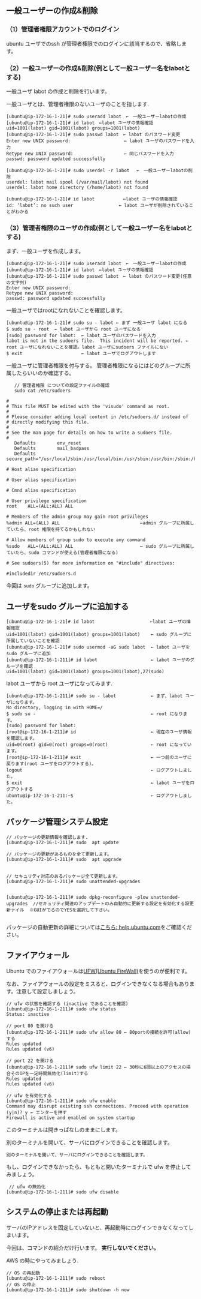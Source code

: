 ## 一般ユーザーの作成&削除

### （1）管理者権限アカウントでのログイン

ubuntu ユーザでのssh が管理者権限でのログインに該当するので、省略します。

### （2）一般ユーザーの作成&削除(例として一般ユーザー名をlabotとする)

一般ユーザ labot の作成と削除を行います。

一般ユーザとは、管理者権限のないユーザのことを指します.

```
[ubuntu@ip-172-16-1-21]# sudo useradd labot　←　一般ユーザーlabotの作成
[ubuntu@ip-172-16-1-21]# id labot　←labot ユーザの情報確認
uid=1001(labot) gid=1001(labot) groups=1001(labot)
[ubuntu@ip-172-16-1-21]# sudo passwd labot　← labot のパスワード変更
Enter new UNIX password:                    ← labot ユーザのパスワードを入力
Retype new UNIX password:                   ← 同じパスワードを入力
passwd: password updated successfully

[ubuntu@ip-172-16-1-21]# sudo userdel -r labot 　←　一般ユーザーlabotの削除
userdel: labot mail spool (/var/mail/labot) not found
userdel: labot home directory (/home/labot) not found

[ubuntu@ip-172-16-1-21]# id labot　         ←labot ユーザの情報確認
id: ‘labot’: no such user                 ← labot ユーザが削除されていることがわかる

```


### （3）管理者権限のユーザの作成(例として一般ユーザー名をlabotとする)

まず、一般ユーザを作成します。
```
[ubuntu@ip-172-16-1-21]# sudo useradd labot　←　一般ユーザーlabotの作成
[ubuntu@ip-172-16-1-21]# id labot　←labot ユーザの情報確認
[ubuntu@ip-172-16-1-21]# sudo passwd labot　← labot のパスワード変更(任意の文字列)
Enter new UNIX password: 
Retype new UNIX password: 
passwd: password updated successfully

```

   一般ユーザではrootになれないことを確認します。
```
[ubuntu@ip-172-16-1-21]# sudo su - labot ← まず 一般ユーザ labot になる
$ sudo su - root  ← labot ユーザから root ユーザになる
[sudo] password for labot:  ← labot ユーザのパスワードを入力
labot is not in the sudoers file.  This incident will be reported. ← root ユーザになれないことを確認。labot ユーザにsudoers ファイルにない
$ exit                      ← labot ユーザでログアウトします
```

一般ユーザに管理者権限を付与する。
管理者権限になるにはどのグループに所属したらいいのか確認する。

```
   // 管理者権限 についての設定ファイルの確認
   sudo cat /etc/sudoers
   
#
# This file MUST be edited with the 'visudo' command as root.
#
# Please consider adding local content in /etc/sudoers.d/ instead of
# directly modifying this file.
#
# See the man page for details on how to write a sudoers file.
#
   Defaults        env_reset
   Defaults        mail_badpass
   Defaults        secure_path="/usr/local/sbin:/usr/local/bin:/usr/sbin:/usr/bin:/sbin:/bin:/snap/bin"

# Host alias specification

# User alias specification

# Cmnd alias specification

# User privilege specification
root    ALL=(ALL:ALL) ALL

# Members of the admin group may gain root privileges
%admin ALL=(ALL) ALL                              ←admin グループに所属していたら、root 権限を持てるかもしれない

# Allow members of group sudo to execute any command
%sudo   ALL=(ALL:ALL) ALL                         ← sudo グループに所属していたら、sudo コマンドが使える(管理者権限になる)

# See sudoers(5) for more information on "#include" directives:

#includedir /etc/sudoers.d
```

   今回は `sudo` グループに追加します。
  


## ユーザをsudo グループに追加する

```
[ubuntu@ip-172-16-1-21]# id labot　                   ←labot ユーザの情報確認
uid=1001(labot) gid=1001(labot) groups=1001(labot)    ← sudo グループに所属していないことを確認
[ubuntu@ip-172-16-1-21]# sudo usermod -aG sudo labot  ← labot ユーザを sudo グループに追加
[ubuntu@ip-172-16-1-211]# id labot                    ← labot ユーザのグループを確認
uid=1001(labot) gid=1001(labot) groups=1001(labot),27(sudo)
```

 labot ユーザから root ユーザになってみます.
```
[ubuntu@ip-172-16-1-211]# sudo su - labot             ← まず、labot ユーザになります。
No directory, logging in with HOME=/
$ sudo su -                                           ← root になります。
[sudo] password for labot: 
[root@ip-172-16-1-211]# id                            ← 現在のユーザ情報を確認します。
uid=0(root) gid=0(root) groups=0(root)                ← root になっています。
[root@ip-172-16-1-211]# exit                          ← 一つ前のユーザに戻ります(root ユーザをログアウトする)。
logout                                                ← ログアウトしました。
$ exit                                                ← labot ユーザをログアウトする
ubuntu@ip-172-16-1-211:~$                             ← ログアウトしました。

```

## パッケージ管理システム設定

```
// パッケージの更新情報を確認します. 
[ubuntu@ip-172-16-1-211]# sudo  apt update

// パッケージの更新があるものを全て更新します。
[ubuntu@ip-172-16-1-211]# sudo  apt upgrade


// セキュリティ対応のあるパッケージ全て更新します。
[ubuntu@ip-172-16-1-211]# sudo unattended-upgrades


[ubuntu@ip-172-16-1-211]# sudo dpkg-reconfigure -plow unattended-upgrades  //セキュリティ関連のアップデートのみ自動的に更新する設定を有効化する設更新ァイル  ※GUIがでるのでYESを選択して下さい。


```

パッケージの自動更新の詳細については[こちら: help.ubuntu.com](https://help.ubuntu.com/lts/serverguide/automatic-updates.html)をご確認ください。

## ファイアウォール

 Ubuntu でのファイアウォールは[UFW(Ubuntu FireWall)](https://help.ubuntu.com/lts/serverguide/firewall.html)を使うのが便利です。

なお、ファイアウォールの設定をミスると、ログインできなくなる場合もあります。注意して設定しましょう。


```
// ufw の状態を確認する (inactive であることを確認)
[ubuntu@ip-172-16-1-211]# sudo ufw status
Status: inactive 

// port 80 を開ける
[ubuntu@ip-172-16-1-211]# sudo ufw allow 80 ← 80portの接続を許可(allow)する
Rules updated
Rules updated (v6)

// port 22 を開ける
[ubuntu@ip-172-16-1-211]# sudo ufw limit 22 ← 30秒に6回以上のアクセスの場合そのIPを一定時間無効化(limit)する
Rules updated
Rules updated (v6)

// ufw を有効化する
[ubuntu@ip-172-16-1-211]# sudo ufw enable
Command may disrupt existing ssh connections. Proceed with operation (y|n)? y ← エンターを押す
Firewall is active and enabled on system startup

```

このターミナルは開きっぱなしのままにします。

別のターミナルを開いて、サーバにログインできることを確認します。


```
別のターミナルを開いて、サーバにログインできることを確認します。
```

もし、ログインできなかったら、もともと開いたターミナルで ufw を停止してみましょう。

```
 // ufw の無効化 
[ubuntu@ip-172-16-1-211]# sudo ufw disable
```






## システムの停止または再起動


サーバのIPアドレスを固定していないと、再起動時にログインできなくなってしまいます。


今回は、コマンドの紹介だけ行います。 **実行しないでください。**


AWS の時にやってみましょう. 

```
// OS の再起動
[ubuntu@ip-172-16-1-211]# sudo reboot
// OS の停止
[ubuntu@ip-172-16-1-211]# sudo shutdown -h now





